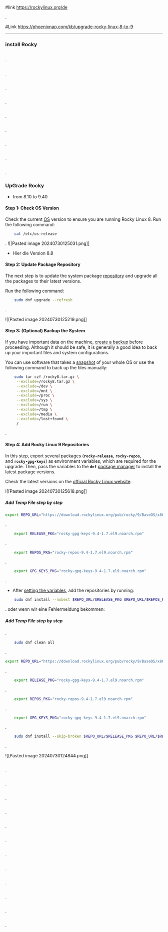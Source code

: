 #link https://rockylinux.org/de

.

#Link https://phoenixnap.com/kb/upgrade-rocky-linux-8-to-9

___________________________


### install Rocky


```bash

```
.

```bash

```
.

```bash

```
.

```bash

```
.

```bash

```
.

```bash

```
.

```bash

```
.

```bash

```
.

```bash

```
.



### UpGrade Rocky 
- from 8.10 to 9.40

#### Step 1: Check OS Version

Check the current [OS](https://phoenixnap.com/glossary/operating-system) version to ensure you are running Rocky Linux 8. Run the following command:

```bash
	cat /etc/os-release
```
.
![[Pasted image 20240730125031.png]]
- Hier die Version 8.8
#### Step 2: Update Package Repository

The next step is to update the system package [repository](https://phoenixnap.com/glossary/what-is-a-repository) and upgrade all the packages to their latest versions.

Run the following command:

```bash
	sudo dnf upgrade --refresh
```
.

![[Pasted image 20240730125219.png]]

#### Step 3: (Optional) Backup the System

If you have important data on the machine, [create a backup](https://phoenixnap.com/blog/backup-strategy) before proceeding. Although it should be safe, it is generally a good idea to back up your important files and system configurations.

You can use software that takes a [snapshot](https://phoenixnap.com/kb/snapshot-vs-backup) of your whole OS or use the following command to back up the files manually:

```bash
	sudo tar czf /rocky8.tar.gz \
     --exclude=/rocky8.tar.gz \
     --exclude=/dev \
     --exclude=/mnt \
     --exclude=/proc \
     --exclude=/sys \
     --exclude=/run \
     --exclude=/tmp \
     --exclude=/media \
     --exclude=/lost+found \
     /
```
.

#### Step 4: Add Rocky Linux 9 Repositories

In this step, export several packages (**`rocky-release`**, **`rocky-repos`**, and **`rocky-gpg-keys`**) as environment variables, which are required for the upgrade. Then, pass the variables to the **`dnf`** [package manager](https://phoenixnap.com/glossary/what-is-a-package-manager) to install the latest package versions.

Check the latest versions on the [official Rocky Linux website](http://download.rockylinux.org/pub/rocky/9/BaseOS/x86_64/os/Packages/r/):

![[Pasted image 20240730125618.png]]


##### Add Temp File step by step 
```bash
export REPO_URL="https://download.rockylinux.org/pub/rocky/9/BaseOS/x86_64/os/Packages/r"

```
.

```bash
	export RELEASE_PKG="rocky-gpg-keys-9.4-1.7.el9.noarch.rpm"
```
.

```bash
	export REPOS_PKG="rocky-repos-9.4-1.7.el9.noarch.rpm"
```
.

```bash
	export GPG_KEYS_PKG="rocky-gpg-keys-9.4-1.7.el9.noarch.rpm"
```
.
- After [setting the variables](https://phoenixnap.com/kb/linux-set-environment-variable), add the repositories by running:

```bash
	sudo dnf install --nobest $REPO_URL/$RELEASE_PKG $REPO_URL/$REPOS_PKG $REPO_URL/$GPG_KEYS_PKG
```
. oder wenn wir eine Fehlermeldung bekommen: 

##### Add Temp File step by step 
.

```bash
	sudo dnf clean all
```
.

```bash
export REPO_URL="https://download.rockylinux.org/pub/rocky/9/BaseOS/x86_64/os/Packages/r"

```
.

```bash
	export RELEASE_PKG="rocky-gpg-keys-9.4-1.7.el9.noarch.rpm"
```
.

```bash
	export REPOS_PKG="rocky-repos-9.4-1.7.el9.noarch.rpm"
```
.

```bash
	export GPG_KEYS_PKG="rocky-gpg-keys-9.4-1.7.el9.noarch.rpm"
```
.
```bash
	sudo dnf install --skip-broken $REPO_URL/$RELEASE_PKG $REPO_URL/$REPOS_PKG $REPO_URL/$GPG_KEYS_PKG
```
.

![[Pasted image 20240730124844.png]]

```bash

```
.

```bash

```
.

```bash

```
.

```bash

```
.

```bash

```
.

```bash

```
.

```bash

```
.

```bash

```
.

```bash

```
.

```bash

```
.

```bash

```
.

```bash

```
.
